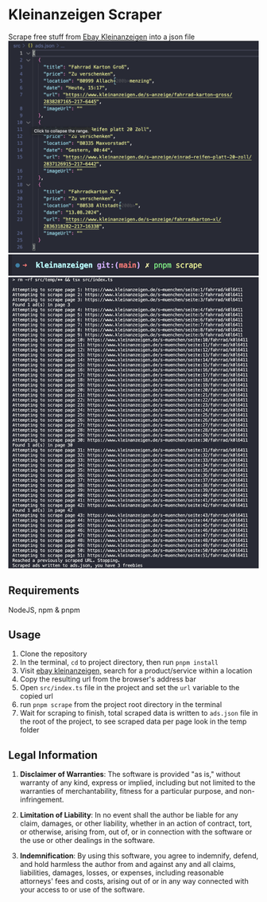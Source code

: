 # Kleinanzeigen Scraper
Scrape free stuff from [Ebay Kleinanzeigen](https://www.kleinanzeigen.de/s-muenchen/fahrrad/k0l6411) into a json file
![](./README-screenshot-3.png)
![](./README-screenshot-1.png)
![](./README-screenshot-2.png)

## Requirements
NodeJS, npm & pnpm

## Usage
1. Clone the repository
2. In the terminal, `cd` to project directory, then run `pnpm install`
3. Visit [ebay kleinanzeigen,](https://www.kleinanzeigen.de/) search for a product/service within a location
4. Copy the resulting url from the browser's address bar
5. Open `src/index.ts` file in the project and set the `url` variable to the copied url
6. run `pnpm scrape` from the project root directory in the terminal
7. Wait for scraping to finish, total scraped data is written to `ads.json` file in the root of the project, to see scraped data per page look in the temp folder

## Legal Information

1. **Disclaimer of Warranties**: The software is provided "as is," without warranty of any kind, express or implied, including but not limited to the warranties of merchantability, fitness for a particular purpose, and non-infringement.

2. **Limitation of Liability**: In no event shall the author be liable for any claim, damages, or other liability, whether in an action of contract, tort, or otherwise, arising from, out of, or in connection with the software or the use or other dealings in the software.

3. **Indemnification**: By using this software, you agree to indemnify, defend, and hold harmless the author from and against any and all claims, liabilities, damages, losses, or expenses, including reasonable attorneys' fees and costs, arising out of or in any way connected with your access to or use of the software.